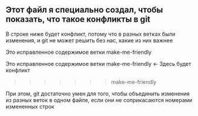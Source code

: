 ## Этот файл я специально создал, чтобы показать, что такое конфликты в git

В строке ниже будет конфликт, потому что в разных ветках были изменения, и git не может решить без нас, какие из них важнее


Это исправленное содержимое ветки make-me-friendly

Это исправленное содержимое ветки make-me-friendly <- Здесь будет конфликт
>>>>>>> make-me-friendly

При этом, git достаточно умен для того, чтобы объединить изменения из разных веток в одном файле, если они не соприкасаются номерами измененных строк